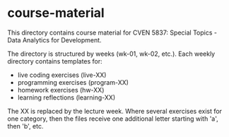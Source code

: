 # course-material

This directory contains course material for  CVEN 5837: Special Topics - Data Analytics for Development. 

The directory is structured by weeks (wk-01, wk-02, etc.). Each weekly directory contains templates for:

- live coding exercises (live-XX)
- programming exercises (program-XX)
- homework exercises (hw-XX)
- learning reflections (learning-XX)

The XX is replaced by the lecture week. Where several exercises exist for one category, then the files receive one additional letter starting with 'a', then 'b', etc.


 



